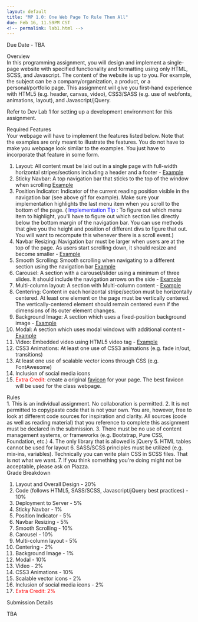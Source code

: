 ```yaml
---
layout: default
title: "MP 1.0: One Web Page To Rule Them All"
due: Feb 16, 11.59PM CST
<!-- permalink: lab1.html -->
---
```

<span class="section-heading">Due Date - TBA</span>

<div class="section-heading">Overview</div>
In this programming assignment, you will design and implement a single-page website with specified functionality and formatting using only HTML, SCSS, and Javascript. The content of the website is up to you. For example, the subject can be a company/organization, a product, or a personal/portfolio page. This assignment will give you first-hand experience with HTML5 (e.g. header, canvas, video), CSS3/SASS (e.g. use of webfonts, animations, layout), and Javascript/jQuery.

Refer to Dev Lab 1 for setting up a development environment for this assignment.

<div class="section-heading">Required Features</div>
Your webpage will have to implement the features listed below. Note that the examples are only meant to illustrate the features. You do not have to make you webpage look similar to the examples. You just have to incorporate that feature in some form.

1. Layout: All content must be laid out in a single page with full-width horizontal stripes/sections including a header and a footer - [Example](http://courses.engr.illinois.edu/cs498rk1/images/mp1/2.png)
2.	Sticky Navbar: A top navigation bar that sticks to the top of the window when scrolling [Example](http://courses.engr.illinois.edu/cs498rk1/images/mp1/3.gif)
3.	Position Indicator: Indicator of the current reading position visible in the navigation bar (see above gif for example). Make sure your implementation highlights the last menu item when you scroll to the bottom of the page. (<span style="color: blue"> Implementation Tip </span>: To figure out which menu item to highlight, you'll have to figure out which section lies directly below the bottom margin of the navigation bar. You can use methods that give you the height and position of different divs to figure that out. You will want to recompute this whenever there is a scroll event.)
4. Navbar Resizing: Navigation bar must be larger when users are at the top of the page. As users start scrolling down, it should resize and become smaller - [Example](http://courses.engr.illinois.edu/cs498rk1/images/mp1/4.gif)
5.	Smooth Scrolling: Smooth scrolling when navigating to a different section using the navigation bar [Example](http://courses.engr.illinois.edu/cs498rk1/images/mp1/5.gif)
6.	Carousel: A section with a carousel/slider using a minimum of three slides. It should include the navigation arrows on the side - [Example](http://courses.engr.illinois.edu/cs498rk1/images/mp1/6.gif)
7. Multi-column layout: A section with Multi-column content - [Example](http://courses.engr.illinois.edu/cs498rk1/images/mp1/8.png)
8.	Centering: Content in each horizontal stripe/section must be horizontally centered. At least one element on the page must be vertically centered. The vertically-centered element should remain centered even if the dimensions of its outer element changes.
9.	Background Image: A section which uses a fixed-position background image - [Example](http://courses.engr.illinois.edu/cs498rk1/images/mp1/9.gif)
10.	Modal: A section which uses modal windows with additional content - [Example](http://courses.engr.illinois.edu/cs498rk1/images/mp1/10.gif)
11.	Video: Embedded video using HTML5 video tag - [Example](http://courses.engr.illinois.edu/cs498rk1/images/mp1/11.gif)
12.	CSS3 Animations: At least one use of CSS3 animations (e.g. fade in/out, transitions)
13.	At least one use of scalable vector icons through CSS (e.g. FontAwesome)
14.	Inclusion of social media icons
15.	<span style="color: red"> Extra Credit: </span>create a original [favicon](http://en.wikipedia.org/wiki/Favicon) for your page. The best favicon will be used for the class webpage.

<div class="section-heading">Rules</div>
1.	This is an individual assignment. No collaboration is permitted.
2.   It is not permitted to copy/paste code that is not your own. You are, however, free to look at different code sources for inspiration and clarity. All sources (code as well as reading material) that you reference to complete this assignment must be declared in the submission.
3.	There must be no use of content management systems, or frameworks (e.g. Bootstrap, Pure CSS, Foundation, etc.)
4.	The only library that is allowed is jQuery
5.	HTML tables cannot be used for layout
6.	SASS/SCSS principles must be utilized (e.g. mix-ins, variables). Technically you can write plain CSS in SCSS files. That is not what we want.
7. If you think something you're doing might not be acceptable, please ask on Piazza.

<div class="section-heading">Grade Breakdown</div>

1. 	Layout and Overall Design - 20%
2. Code (follows HTML5, SASS/SCSS, Javascript/jQuery best practices) - 10%
3. Deployment to Server - 5%
4.	Sticky Navbar - 1%
5.	Position Indicator - 5%
6. Navbar Resizing - 5%
7.	Smooth Scrolling - 10%
8.	Carousel - 10%
9. Multi-column layout - 5%
10.	Centering - 2%
11.	Background Image - 1%
12.	Modal - 10%
13.	Video - 2%
14.	CSS3 Animations - 10%
15.	Scalable vector icons - 2%
16.	Inclusion of social media icons - 2%
17.	<span style="color: red"> Extra Credit: 2% </span>

<div class="section-heading">Submission Details</div>

TBA
